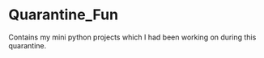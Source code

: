 # Quarantine_Fun
Contains my mini python projects which I had been working on during this quarantine. 

